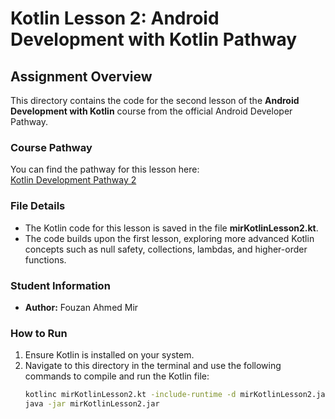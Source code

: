 # Kotlin Lesson 2: Android Development with Kotlin Pathway

## Assignment Overview
This directory contains the code for the second lesson of the **Android Development with Kotlin** course from the official Android Developer Pathway.

### Course Pathway
You can find the pathway for this lesson here:  
[Kotlin Development Pathway 2](https://developer.android.com/courses/pathways/android-development-with-kotlin-2)

### File Details
- The Kotlin code for this lesson is saved in the file **mirKotlinLesson2.kt**.
- The code builds upon the first lesson, exploring more advanced Kotlin concepts such as null safety, collections, lambdas, and higher-order functions.

### Student Information
- **Author:** Fouzan Ahmed Mir

### How to Run
1. Ensure Kotlin is installed on your system.
2. Navigate to this directory in the terminal and use the following commands to compile and run the Kotlin file:
   ```bash
   kotlinc mirKotlinLesson2.kt -include-runtime -d mirKotlinLesson2.jar
   java -jar mirKotlinLesson2.jar
